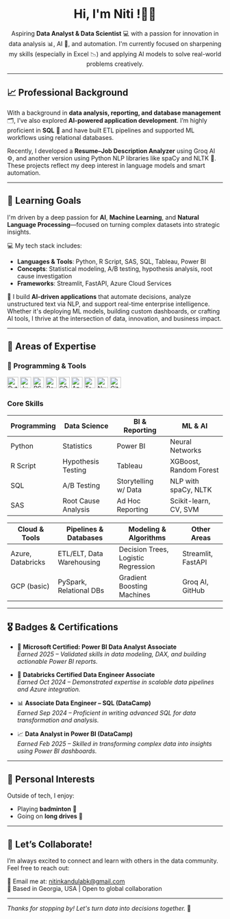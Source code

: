<!-- Profile Introduction -->
<h1 align="center">Hi, I'm Niti !👋✨</h1>

<p align="center">
  Aspiring <strong>Data Analyst & Data Scientist</strong> 💻 with a passion for innovation in data analysis 📊, AI 🤖, and automation. I'm currently focused on sharpening my skills (especially in Excel 📉) and applying AI models to solve real-world problems creatively.
</p>

---

## 📈 Professional Background

With a background in <strong>data analysis, reporting, and database management</strong> 🗂️, I’ve also explored <strong>AI-powered application development</strong>. I’m highly proficient in <strong>SQL</strong> 🧠 and have built ETL pipelines and supported ML workflows using relational databases.

Recently, I developed a <strong>Resume–Job Description Analyzer</strong> using Groq AI ⚙️, and another version using Python NLP libraries like spaCy and NLTK 🐍. These projects reflect my deep interest in language models and smart automation.

---

## 🚀 Learning Goals

I'm driven by a deep passion for <strong>AI</strong>, <strong>Machine Learning</strong>, and <strong>Natural Language Processing</strong>—focused on turning complex datasets into strategic insights.

💻 My tech stack includes:
- **Languages & Tools**: Python, R Script, SAS, SQL, Tableau, Power BI
- **Concepts**: Statistical modeling, A/B testing, hypothesis analysis, root cause investigation
- **Frameworks**: Streamlit, FastAPI, Azure Cloud Services

🤖 I build **AI-driven applications** that automate decisions, analyze unstructured text via NLP, and support real-time enterprise intelligence. Whether it's deploying ML models, building custom dashboards, or crafting AI tools, I thrive at the intersection of data, innovation, and business impact.

---

## 💼 Areas of Expertise

### 🔧 Programming & Tools
<p align="left">
  <img src="https://cdn.jsdelivr.net/gh/devicons/devicon/icons/python/python-original.svg" width="26" alt="Python" title="Python"/>
  <img src="https://cdn.jsdelivr.net/gh/devicons/devicon/icons/jupyter/jupyter-original.svg" width="26" alt="Jupyter" title="Jupyter"/>
  <img src="https://cdn.jsdelivr.net/gh/devicons/devicon/icons/rstudio/rstudio-original.svg" width="26" alt="RStudio" title="RStudio"/>
  <img src="https://cdn.jsdelivr.net/gh/devicons/devicon/icons/postgresql/postgresql-original.svg" width="26" alt="PostgreSQL" title="PostgreSQL"/>
  <img src="https://cdn.jsdelivr.net/gh/devicons/devicon/icons/microsoftsqlserver/microsoftsqlserver-plain.svg" width="26" alt="SQL Server" title="SQL Server"/>
  <img src="https://cdn.jsdelivr.net/gh/devicons/devicon/icons/azure/azure-original.svg" width="26" alt="Azure" title="Azure"/>
  <img src="https://cdn.jsdelivr.net/gh/devicons/devicon/icons/tensorflow/tensorflow-original.svg" width="26" alt="TensorFlow" title="TensorFlow"/>
  <img src="https://cdn.jsdelivr.net/gh/devicons/devicon/icons/numpy/numpy-original.svg" width="26" alt="NumPy" title="NumPy"/>
  <img src="https://cdn.jsdelivr.net/gh/devicons/devicon/icons/github/github-original.svg" width="26" alt="GitHub" title="GitHub"/>
</p>

### Core Skills

| Programming     | Data Science         | BI & Reporting     | ML & AI                |
|----------------|----------------------|--------------------|------------------------|
| Python         | Statistics           | Power BI           | Neural Networks        |
| R Script       | Hypothesis Testing   | Tableau            | XGBoost, Random Forest |
| SQL            | A/B Testing          | Storytelling w/ Data| NLP with spaCy, NLTK  |
| SAS            | Root Cause Analysis  | Ad Hoc Reporting   | Scikit-learn, CV, SVM  |

| Cloud & Tools      | Pipelines & Databases | Modeling & Algorithms     | Other Areas            |
|--------------------|-----------------------|----------------------------|------------------------|
| Azure, Databricks  | ETL/ELT, Data Warehousing | Decision Trees, Logistic Regression | Streamlit, FastAPI     |
| GCP (basic)        | PySpark, Relational DBs | Gradient Boosting Machines | Groq AI, GitHub        |

---

## 🎖️ Badges & Certifications

- 🧩 **Microsoft Certified: Power BI Data Analyst Associate**  
  *Earned 2025 – Validated skills in data modeling, DAX, and building actionable Power BI reports.*

- 🔧 **Databricks Certified Data Engineer Associate**  
  *Earned Oct 2024 – Demonstrated expertise in scalable data pipelines and Azure integration.*

- 📊 **Associate Data Engineer – SQL (DataCamp)**  
  *Earned Sep 2024 – Proficient in writing advanced SQL for data transformation and analysis.*

- 📈 **Data Analyst in Power BI (DataCamp)**  
  *Earned Feb 2025 – Skilled in transforming complex data into insights using Power BI dashboards.*

---

## 🎉 Personal Interests

Outside of tech, I enjoy:
- Playing **badminton** 🏸
- Going on **long drives** 🚗

---

## 🤝 Let’s Collaborate!

I’m always excited to connect and learn with others in the data community. Feel free to reach out:

📧 Email me at: [nitinkandulabk@gmail.com](mailto:nitinkandulabk@gmail.com)  
📍 Based in Georgia, USA | Open to global collaboration

---

*Thanks for stopping by! Let's turn data into decisions together.* 🚀
